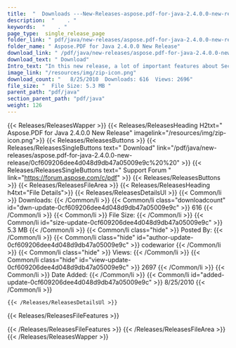 ```yaml
---
title:  "  Downloads ---New-Releases-aspose.pdf-for-java-2.4.0.0-new-release . " 
description:  "    . " 
keywords:  "    . " 
page_type:  single_release_page
folder_link: " pdf/java/new-releases/aspose.pdf-for-java-2.4.0.0-new-release/"
folder_name: " Aspose.PDF for Java 2.4.0.0 New Release"
download_link: " /pdf/java/new-releases/aspose.pdf-for-java-2.4.0.0-new-release/0cf609206dee4d048d9db47a05009e9c"
download_text: " Download"
Intro_text: "In this new release, a lot of important features about Section, Te..."
image_link: "/resources/img/zip-icon.png"
download_count: "   8/25/2010  Downloads: 616  Views: 2696"
file_size: "  File Size: 5.3 MB "
parent_path: "pdf/java"
section_parent_path: "pdf/java"
weight: 126
---
```


{{< Releases/ReleasesWapper >}}
  {{< Releases/ReleasesHeading H2txt=" Aspose.PDF for Java 2.4.0.0 New Release" imagelink="/resources/img/zip-icon.png">}}
  {{< Releases/ReleasesButtons >}}
    {{< Releases/ReleasesSingleButtons text=" Download" link="/pdf/java/new-releases/aspose.pdf-for-java-2.4.0.0-new-release/0cf609206dee4d048d9db47a05009e9c%20%20" >}}
    {{< Releases/ReleasesSingleButtons text=" Support Forum " link="https://forum.aspose.com/c/pdf" >}}
  {{< Releases/ReleasesButtons >}}
  {{< Releases/ReleasesFileArea >}}
    {{< Releases/ReleasesHeading h4txt="File Details">}}
    {{< Releases/ReleasesDetailsUl >}}
            {{< Common/li  >}} Downloads: {{< /Common/li >}} 
      {{< Common/li class="downloadcount" id="dwn-update-0cf609206dee4d048d9db47a05009e9c" >}} 616 {{< /Common/li >}} 
      {{< Common/li  >}} File Size: {{< /Common/li >}} 
      {{< Common/li id="size-update-0cf609206dee4d048d9db47a05009e9c" >}} 5.3 MB {{< /Common/li >}} 
      {{< Common/li  class="hide" >}} Posted By: {{< /Common/li >}} 
      {{< Common/li class="hide" id="author-update-0cf609206dee4d048d9db47a05009e9c" >}} codewarior {{< /Common/li >}} 
      {{< Common/li class="hide"  >}} Views: {{< /Common/li >}} 
      {{< Common/li class="hide" id="view-update-0cf609206dee4d048d9db47a05009e9c" >}} 2697 {{< /Common/li >}} 
      {{< Common/li  >}} Date Added: {{< /Common/li >}} 
      {{< Common/li id="added-update-0cf609206dee4d048d9db47a05009e9c" >}} 8/25/2010 {{< /Common/li >}} 

    {{< /Releases/ReleasesDetailsUl >}}

  {{< Releases/ReleasesFileFeatures >}}
      
  {{< /Releases/ReleasesFileFeatures >}}
 {{< /Releases/ReleasesFileArea >}}
{{< /Releases/ReleasesWapper >}}


